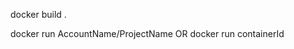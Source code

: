 <!-- To run the project -->
<!-- Please run the following command -->

<!-- 1. Build the project -->

docker build .

<!-- 2. Run the project on 8080 port -->

docker run AccountName/ProjectName
OR
docker run containerId
